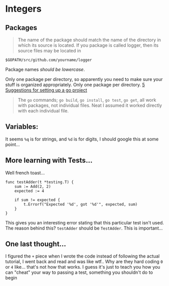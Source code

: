 # Integers

## Packages

> The name of the package should match the name of the directory in which its source is located. If you package is called logger, then its source files may be located in
```
$GOPATH/src/github.com/yourname/logger
```
Package names _should be lowercase_. 

Only one package per directory, so apparently you need to make sure your stuff is organized appropriately. Only one package per directory.
[5 Suggestions for setting up a go project](https://dave.cheney.net/2014/12/01/five-suggestions-for-setting-up-a-go-project)

> The `go` commands; `go build`, `go install`, `go test`, `go get`, all work with packages, not individual files. 
Neat I assumed it worked directly with each individual file.


## Variables:
It seems `%q` is for strings, and `%d` is for digits, I should google this at some point...

## More learning with Tests...

Well french toast... 

```
func testAdder(t *testing.T) {
	sum := Add(2, 2)
	expected := 4

	if sum != expected {
		t.Errorf("Expected '%d', got '%d'", expected, sum)
	}
}
```

This gives you an interesting error stating that this particular test isn't used. The reason behind this?  `testAdder` should be `TestAdder`. This is important...

## One last thought...

I figured the `+` piece when I wrote the code instead of following the actual tutorial, I went back and read and was like wtf.. Why are they hard coding `0` or `4` like... that's not how that works. I guess it's just to teach you how you can "cheat" your way to passing a test, something you shouldn't do to begin